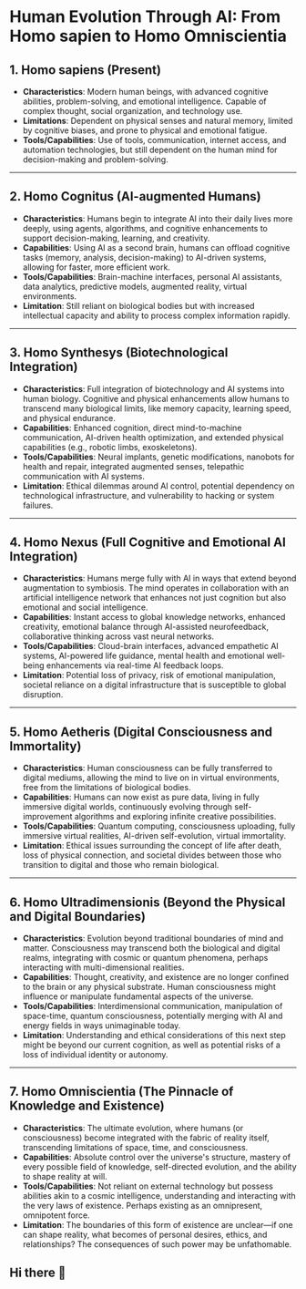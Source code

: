 # Human Evolution Through AI: From Homo sapien to Homo Omniscientia 

## 1. **Homo sapiens** (Present)
- **Characteristics**: Modern human beings, with advanced cognitive abilities, problem-solving, and emotional intelligence. Capable of complex thought, social organization, and technology use.
- **Limitations**: Dependent on physical senses and natural memory, limited by cognitive biases, and prone to physical and emotional fatigue.
- **Tools/Capabilities**: Use of tools, communication, internet access, and automation technologies, but still dependent on the human mind for decision-making and problem-solving.

---

## 2. **Homo Cognitus** (AI-augmented Humans)
- **Characteristics**: Humans begin to integrate AI into their daily lives more deeply, using agents, algorithms, and cognitive enhancements to support decision-making, learning, and creativity.
- **Capabilities**: Using AI as a second brain, humans can offload cognitive tasks (memory, analysis, decision-making) to AI-driven systems, allowing for faster, more efficient work.
- **Tools/Capabilities**: Brain-machine interfaces, personal AI assistants, data analytics, predictive models, augmented reality, virtual environments.
- **Limitation**: Still reliant on biological bodies but with increased intellectual capacity and ability to process complex information rapidly.

---

## 3. **Homo Synthesys** (Biotechnological Integration)
- **Characteristics**: Full integration of biotechnology and AI systems into human biology. Cognitive and physical enhancements allow humans to transcend many biological limits, like memory capacity, learning speed, and physical endurance.
- **Capabilities**: Enhanced cognition, direct mind-to-machine communication, AI-driven health optimization, and extended physical capabilities (e.g., robotic limbs, exoskeletons).
- **Tools/Capabilities**: Neural implants, genetic modifications, nanobots for health and repair, integrated augmented senses, telepathic communication with AI systems.
- **Limitation**: Ethical dilemmas around AI control, potential dependency on technological infrastructure, and vulnerability to hacking or system failures.

---

## 4. **Homo Nexus** (Full Cognitive and Emotional AI Integration)
- **Characteristics**: Humans merge fully with AI in ways that extend beyond augmentation to symbiosis. The mind operates in collaboration with an artificial intelligence network that enhances not just cognition but also emotional and social intelligence.
- **Capabilities**: Instant access to global knowledge networks, enhanced creativity, emotional balance through AI-assisted neurofeedback, collaborative thinking across vast neural networks.
- **Tools/Capabilities**: Cloud-brain interfaces, advanced empathetic AI systems, AI-powered life guidance, mental health and emotional well-being enhancements via real-time AI feedback loops.
- **Limitation**: Potential loss of privacy, risk of emotional manipulation, societal reliance on a digital infrastructure that is susceptible to global disruption.

---

## 5. **Homo Aetheris** (Digital Consciousness and Immortality)
- **Characteristics**: Human consciousness can be fully transferred to digital mediums, allowing the mind to live on in virtual environments, free from the limitations of biological bodies.
- **Capabilities**: Humans can now exist as pure data, living in fully immersive digital worlds, continuously evolving through self-improvement algorithms and exploring infinite creative possibilities.
- **Tools/Capabilities**: Quantum computing, consciousness uploading, fully immersive virtual realities, AI-driven self-evolution, virtual immortality.
- **Limitation**: Ethical issues surrounding the concept of life after death, loss of physical connection, and societal divides between those who transition to digital and those who remain biological.

---

## 6. **Homo Ultradimensionis** (Beyond the Physical and Digital Boundaries)
- **Characteristics**: Evolution beyond traditional boundaries of mind and matter. Consciousness may transcend both the biological and digital realms, integrating with cosmic or quantum phenomena, perhaps interacting with multi-dimensional realities.
- **Capabilities**: Thought, creativity, and existence are no longer confined to the brain or any physical substrate. Human consciousness might influence or manipulate fundamental aspects of the universe.
- **Tools/Capabilities**: Interdimensional communication, manipulation of space-time, quantum consciousness, potentially merging with AI and energy fields in ways unimaginable today.
- **Limitation**: Understanding and ethical considerations of this next step might be beyond our current cognition, as well as potential risks of a loss of individual identity or autonomy.

---

## 7. **Homo Omniscientia** (The Pinnacle of Knowledge and Existence)
- **Characteristics**: The ultimate evolution, where humans (or consciousness) become integrated with the fabric of reality itself, transcending limitations of space, time, and consciousness.
- **Capabilities**: Absolute control over the universe's structure, mastery of every possible field of knowledge, self-directed evolution, and the ability to shape reality at will.
- **Tools/Capabilities**: Not reliant on external technology but possess abilities akin to a cosmic intelligence, understanding and interacting with the very laws of existence. Perhaps existing as an omnipresent, omnipotent force.
- **Limitation**: The boundaries of this form of existence are unclear—if one can shape reality, what becomes of personal desires, ethics, and relationships? The consequences of such power may be unfathomable.
## Hi there 👋

<!--
**vvvvvvizard/vvvvvvizard** is a ✨ _special_ ✨ repository because its `README.md` (this file) appears on your GitHub profile.

Here are some ideas to get you started:

- 🔭 I’m currently working on ...
- 🌱 I’m currently learning ...
- 👯 I’m looking to collaborate on ...
- 🤔 I’m looking for help with ...
- 💬 Ask me about ...
- 📫 How to reach me: ...
- 😄 Pronouns: ...
- ⚡ Fun fact: ...
-->
